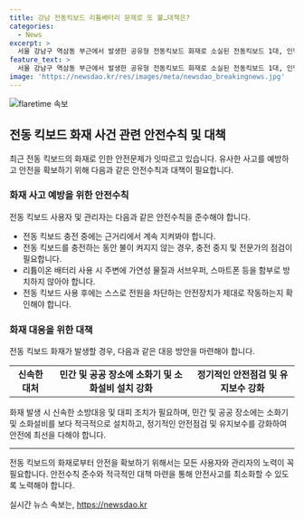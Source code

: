 ```yaml
---
title: 강남 전동킥보드 리튬배터리 문제로 또 불…대책은?
categories:
  - News
excerpt: >
  서울 강남구 역삼동 부근에서 발생한 공유형 전동킥보드 화재로 소실된 전동킥보드 1대, 인명 피해는 없었으며, 리튬이온 배터리셀에서 화재가 발생한 것으로 파악됐다. 최근 리튬 배터리 화재 사고가 잇따르고 있는 가운데, 정확한 화재 원인을 분석 중이라고 소방 당국은 밝혔다. (총 147자)
feature_text: >
  서울 강남구 역삼동 부근에서 발생한 공유형 전동킥보드 화재로 소실된 전동킥보드 1대, 인명 피해는 없었으며, 리튬이온 배터리셀에서 화재가 발생한 것으로 파악됐다. 최근 리튬 배터리 화재 사고가 잇따르고 있는 가운데, 정확한 화재 원인을 분석 중이라고 소방 당국은 밝혔다. (총 147자)
image: 'https://newsdao.kr/res/images/meta/newsdao_breakingnews.jpg'
---
```


<p><img src="https://newsdao.kr/res/images/meta/newsdao_breakingnews.jpg" alt="flaretime 속보" /></p>

<h2 data-ke-size="size26">전동 킥보드 화재 사건 관련 안전수칙 및 대책</h2>

<p data-ke-size="size16">최근 전동 킥보드의 화재로 인한 안전문제가 잇따르고 있습니다. 유사한 사고를 예방하고 안전을 확보하기 위해 다음과 같은 안전수칙과 대책이 필요합니다.</p>

<h3>화재 사고 예방을 위한 안전수칙</h3>

<p data-ke-size="size16">전동 킥보드 사용자 및 관리자는 다음과 같은 안전수칙을 준수해야 합니다.</p>

<ul>
  <li>전동 킥보드 충전 중에는 근거리에서 계속 지켜봐야 합니다.</li>
  <li>전동 킥보드를 충전하는 동안 불이 켜지지 않는 경우, 충전 중지 및 전문가의 점검이 필요합니다.</li>
  <li>리튬이온 배터리 사용 시 주변에 가연성 물질과 서브우퍼, 스마트폰 등을 함부로 방치하지 않아야 합니다.</li>
  <li>전동 킥보드 사용 후에는 스스로 전원을 차단하는 안전장치가 제대로 작동하는지 확인해야 합니다.</li>
</ul>

<h3>화재 대응을 위한 대책</h3>

<p data-ke-size="size16">전동 킥보드 화재가 발생할 경우, 다음과 같은 대응 방안을 마련해야 합니다.</p>

<table>
  <tr>
    <td style="text-align: center; height: 17px;"><b>신속한 대처</b></td>
    <td style="text-align: center; height: 17px;"><b>민간 및 공공 장소에 소화기 및 소화설비 설치 강화</b></td>
    <td style="text-align: center; height: 17px;"><b>정기적인 안전점검 및 유지보수 강화</b></td>
  </tr>
</table>

<p data-ke-size="size16">화재 발생 시 신속한 소방대응 및 대피 조치가 필요하며, 민간 및 공공 장소에는 소화기 및 소화설비를 보다 적극적으로 설치하고, 정기적인 안전점검 및 유지보수를 강화하여 안전에 최선을 다해야 합니다.</p>

<hr>

<p data-ke-size="size16">전동 킥보드의 화재로부터 안전을 확보하기 위해서는 모든 사용자와 관리자의 노력이 꼭 필요합니다. 안전수칙 준수와 적극적인 대책 마련을 통해 안전사고를 최소화할 수 있도록 노력해야 합니다.</p>
실시간 뉴스 속보는, <a href="https://newsdao.kr" rel="dofollow">https://newsdao.kr</a>


